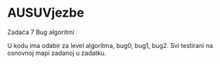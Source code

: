 # AUSUVjezbe
Zadaća 7 Bug algoritmi

U kodu ima odabir za level algoritma, bug0, bug1, bug2.
Svi testirani na osnovnoj mapi zadanoj u zadatku.

